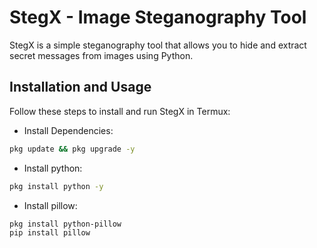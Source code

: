 # StegX - Image Steganography Tool  

StegX is a simple steganography tool that allows you to hide and extract secret messages from images using Python.  

## Installation and Usage  

Follow these steps to install and run StegX in Termux:  

- Install Dependencies:
```bash
pkg update && pkg upgrade -y
```

- Install python:
```bash
pkg install python -y
```

- Install pillow:
```bash
pkg install python-pillow 
pip install pillow
```

